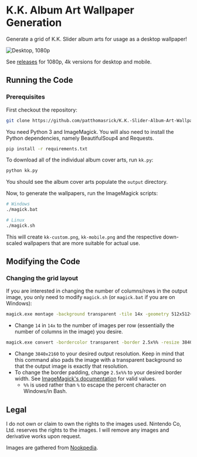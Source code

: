 # K.K. Album Art Wallpaper Generation

Generate a grid of K.K. Slider album arts for usage as a desktop wallpaper!

![Desktop, 1080p](https://github.com/patthomasrick/K.K.-Slider-Album-Art-Wallpaper/releases/download/1.0/kk-custom-1080p.png)

See [releases](https://github.com/patthomasrick/K.K.-Slider-Album-Art-Wallpaper/releases) for 1080p, 4k versions for desktop and mobile.

## Running the Code

### Prerequisites

First checkout the repository:

```sh
git clone https://github.com/patthomasrick/K.K.-Slider-Album-Art-Wallpaper.git
```

You need Python 3 and ImageMagick. You will also need to install the Python dependencies, namely BeautifulSoup4 and Requests.

```sh
pip install -r requirements.txt
```

To download all of the individual album cover arts, run `kk.py`:

```sh
python kk.py
```

You should see the album cover arts populate the `output` directory.

Now, to generate the wallpapers, run the ImageMagick scripts:

```sh
# Windows
./magick.bat

# Linux
./magick.sh
```

This will create `kk-custom.png`, `kk-mobile.png` and the respective down-scaled wallpapers that are more suitable for actual use.

## Modifying the Code

### Changing the grid layout

If you are interested in changing the number of columns/rows in the output image, you only need to modify `magick.sh` (or `magick.bat` if you are on Windows):

```sh
magick.exe montage -background transparent -tile 14x -geometry 512x512+40+40 ./output/*.png ./kk-custom.png
```

- Change `14` in `14x` to the number of images per row (essentially the number of columns in the image) you desire.

```sh
magick.exe convert -bordercolor transparent -border 2.5x%% -resize 3840x2160 -background transparent -gravity center -extent 3840x2160 ./kk-custom.png ./kk-custom-scaled.png
```

- Change `3840x2160` to your desired output resolution. Keep in mind that this command also pads the image with a transparent background so that the output image is exactly that resolution.
- To change the border padding, change `2.5x%%` to your desired border width. See [ImageMagick's documentation](http://www.imagemagick.org/script/command-line-options.php#border) for valid values.
  - `%%` is used rather than `%` to escape the percent character on Windows/in Bash.

## Legal

I do not own or claim to own the rights to the images used. Nintendo Co, Ltd. reserves the rights to the images. I will remove any images and derivative works upon request.

Images are gathered from [Nookpedia](https://nookipedia.com/wiki/List_of_K.K._Slider_songs).
